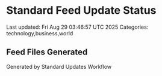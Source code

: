 # Standard Feed Update Status
Last updated: Fri Aug 29 03:46:57 UTC 2025
Categories: technology,business,world

## Feed Files Generated

Generated by Standard Updates Workflow
